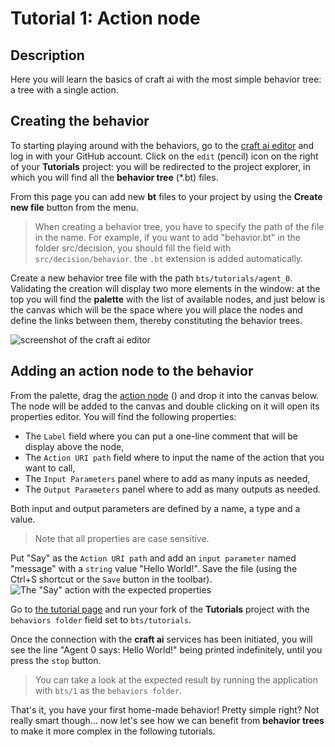 # Tutorial 1: Action node #

## Description ##

Here you will learn the basics of craft ai with the most simple behavior tree: a tree with a single action.

## Creating the behavior ##

To starting playing around with the behaviors, go to the [craft ai editor](http://editor.craft.ai/) and log in with your GitHub account.
Click on the `edit` (pencil) icon on the right of your **Tutorials** project: you will be redirected to the project explorer, in which you will find all the **behavior tree** (*.bt) files.

From this page you can add new **bt** files to your project by using the **Create new file** button from the menu.

> When creating a behavior tree, you have to specify the path of the file in the name. For example, if you want to add "behavior.bt" in the folder src/decision, you should fill the field with `src/decision/behavior`. the `.bt` extension is added automatically.

Create a new behavior tree file with the path `bts/tutorials/agent_0`. Validating the creation will display two more elements in the window: at the top you will find the **palette** with the list of available nodes, and just below is the canvas which will be the space where you will place the nodes and define the links between them, thereby constituting the behavior trees.

![screenshot of the craft ai editor](https://raw.githubusercontent.com/craft-ai/tutorials/master/doc/1/workbench.png "Palette and canvas")

## Adding an action node to the behavior ##

From the palette, drag the [action node](http://doc.craft.ai/behaviors/actions/index.html) (<span class='craft-node-action'></span>) and drop it into the canvas below. The node will be added to the canvas and double clicking on it will open its properties editor. You will find the following properties:

- The `Label` field where you can put a one-line comment that will be display above the node,
- The `Action URI path` field where to input the name of the action that you want to call,
- The `Input Parameters` panel where to add as many inputs as needed,
- The `Output Parameters` panel where to add as many outputs as needed.

Both input and output parameters are defined by a name, a type and a value.

> Note that all properties are case sensitive.

Put "Say" as the `Action URI path` and add an `input parameter` named "message" with a `string` value "Hello World!". Save the file (using the Ctrl+S shortcut or the `Save` button in the toolbar).
![The "Say" action with the expected properties](https://raw.githubusercontent.com/craft-ai/tutorials/master/doc/1/SayActionProperties.png "'Say' action properties")

Go to [the tutorial page](http://www.craft.ai/tutorials/) and run your fork of the **Tutorials** project with the `behaviors folder` field set to `bts/tutorials`.

Once the connection with the **craft ai** services has been initiated, you will see the line "Agent 0 says: Hello World!" being printed indefinitely, until you press the `stop` button.

> You can take a look at the expected result by running the application with `bts/1` as the `behaviors folder`.

That's it, you have your first home-made behavior! Pretty simple right? Not really smart though... now let's see how we can benefit from **behavior trees** to make it more complex in the following tutorials.
